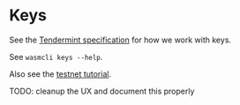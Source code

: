 # Keys

See the [Tendermint specification](https://github.com/tendermint/tendermint/blob/master/docs/spec/blockchain/encoding.md#public-key-cryptography) for how we work with keys.

See `wasmcli keys --help`.

Also see the [testnet
tutorial](./join-testnet).

TODO: cleanup the UX and document this properly
